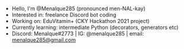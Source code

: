 - Hello, I'm @Menalque285 (pronounced men-NAL-kay)
- Interested in: freelance Discord bot coding 
- Working on: EduVitamin+ (CKY Hackathon 2021 project) 
- Currently learning: intermediate Python (decorators, generators etc)
- Discord: Menalque#2773 | IG: @menalque285 | email: menalque285@gmail.com

<!---
Menalque285/Menalque285 is a ✨ special ✨ repository because its `README.md` (this file) appears on your GitHub profile.
You can click the Preview link to take a look at your changes.
--->
